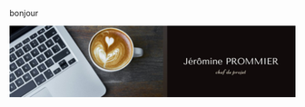bonjour

![Cover](https://github.com/PROMMIER-JEROMINE/PROMMIER-JEROMINE/blob/main/images/header.jpg)
